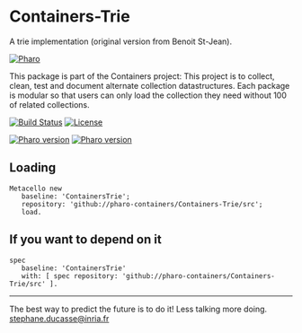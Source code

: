 # Containers-Trie
A trie implementation (original version from Benoit St-Jean).

<a href="https://www.pharo.org">
    <img alt="Pharo" src="https://img.shields.io/static/v1?style=for-the-badge&message=Pharo&color=3297d4&logo=Harbor&logoColor=FFFFFF&label=" />
</a>

This package is part of the Containers project: This project is to collect, clean, 
test and document alternate collection datastructures. Each package is modular so that users 
can only load the collection they need without 100 of related collections.

[![Build Status](https://travis-ci.com/pharo-containers/Containers-Trie.svg?branch=master)](https://travis-ci.com/pharo-containers/Containers-Trie)
[![License](https://img.shields.io/badge/license-MIT-blue.svg)]()

[![Pharo version](https://img.shields.io/badge/Pharo-7.0-%23aac9ff.svg)](https://pharo.org/download)
[![Pharo version](https://img.shields.io/badge/Pharo-8.0-%23aac9ff.svg)](https://pharo.org/download)


## Loading

```
Metacello new
   baseline: 'ContainersTrie';
   repository: 'github://pharo-containers/Containers-Trie/src';
   load.
```

## If you want to depend on it

```
spec 
   baseline: 'ContainersTrie' 
   with: [ spec repository: 'github://pharo-containers/Containers-Trie/src' ].
```

----
The best way to predict the future is to do it!
Less talking more doing. stephane.ducasse@inria.fr
